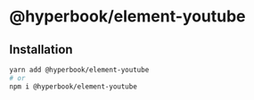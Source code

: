 # @hyperbook/element-youtube

## Installation

```sh
yarn add @hyperbook/element-youtube
# or
npm i @hyperbook/element-youtube
```
